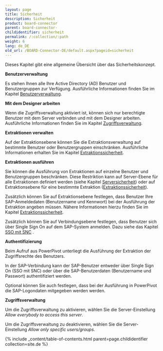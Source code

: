 ```yaml
---
layout: page
title: Sicherheit
description: Sicherheit
product: board-connector
parent: board-connector-
childidentifier: sicherheit
permalink: /:collection/:path
weight: 6
lang: de_DE
old_url: /BOARD-Connector-DE/default.aspx?pageid=sicherheit
---
```


Dieses Kapitel gibt eine allgemeine Übersicht über das Sicherheitskonzept.

**Benutzerverwaltung**

Es stehen Ihnen alle Ihre Active Directory (AD) Benutzer und Benutzergruppen zur Verfügung. Ausführliche Informationen finden Sie im Kapitel [Benutzerverwaltung]().

**Mit dem Designer arbeiten**

Wenn die Zugriffsverwaltung aktiviert ist, können sich nur berechtigte Benutzer mit dem Server verbinden und mit dem Designer arbeiten. Ausführliche Informationen finden Sie im Kapitel [Zugriffsverwaltung]().

**Extraktionen verwalten**

Auf der Extraktionsebene können Sie die Extraktionsverwaltung auf bestimmte Benutzer oder Benutzergruppen einschränken. Ausführliche Informationen erhalten Sie im Kapitel [Extraktionssicherheit]().

**Extraktionen ausführen**

Sie können die Ausführung von Extraktionen auf einzelne Benutzer und Benutzergruppen beschränken. Diese Restriktion kann auf Server-Ebene für alle Extraktionen definiert werden (siehe Kapitel [Serversicherheit]()) oder auf Extraktionsebene für eine bestimmte Extraktion ([Extraktionssicherheit]()).

Zusätzlich können Sie auf Extraktionsebene festlegen, dass Benutzer Ihre SAP-Anmeldedaten (Benutzername und Kennwort) bei der Ausführung der Extraktion angeben müssen. Nähere Informationen hierzu finden Sie im Kapitel [Extraktionssicherheit]().

Zusätzlich können Sie auf Verbindungsebene festlegen, dass Benutzer sich über Single Sign On auf dem SAP-System anmelden. Dazu siehe das Kapitel [SSO mit SNC]() .

**Authentifizierung**

Beim Aufruf aus PowerPivot unterliegt die Ausführung der Extraktion der Zugriffsrechte des Benutzers.  

In der SAP-Verbindung kann der SAP-Benutzer entweder über Single Sign On (SSO mit SNC) oder über die SAP-Benutzerdaten (Benutzername und Passwort) authentifiziert werden. 

Optional können Sie auch festlegen, dass bei der Ausführung in PowerPivot die SAP-Logondaten mitgegeben werden werden.

**Zugriffsverwaltung**

Um die Zugriffsverwaltung zu aktivieren, wählen Sie die Server-Einstellung *Allow everybody to access this server*.

Um die Zugriffsverwaltung zu deaktivieren, wählen Sie die Server-Einstellung *Allow only specific users/groups*.

{% include _content/table-of-contents.html parent=page.childidentifier collection=site.de %}